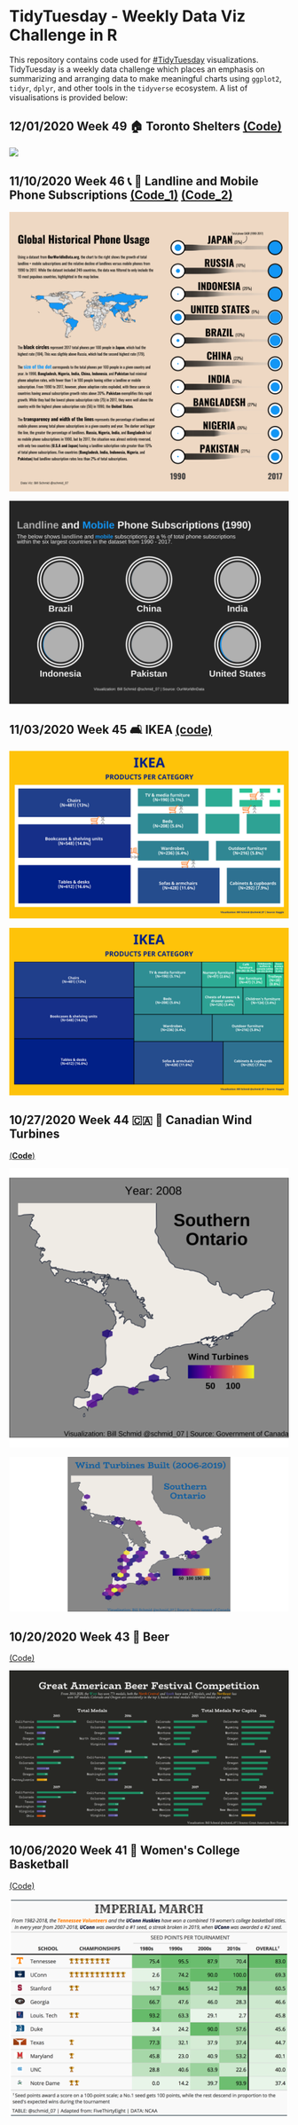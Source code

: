 

# TidyTuesday - Weekly Data Viz Challenge in R
This repository contains code used for [#TidyTuesday](https://github.com/rfordatascience/tidytuesday) visualizations.  TidyTuesday is a weekly data challenge which places an emphasis on summarizing and arranging data to make meaningful charts using `ggplot2`, `tidyr`, `dplyr`, and other tools in the `tidyverse` ecosystem. A list of visualisations is provided below:

## 12/01/2020 Week 49 🏠 Toronto Shelters [(Code)](https://github.com/schmid07/TidyTuesday/blob/main/Code/2020_49_tor_shelters.Rmd)

![](plots/2020_49.gif)

## 11/10/2020 Week 46 📞 📱 Landline and Mobile Phone Subscriptions [(Code_1)](https://github.com/schmid07/TidyTuesday/blob/main/Code/2020_46_static_phones.Rmd) [(Code_2)](https://github.com/schmid07/TidyTuesday/blob/main/Code/2020_46_phones.Rmd) 

![](plots/2020_46.png)

![](plots/2020_46.gif)

## 11/03/2020 Week 45 🛋️ IKEA [(code)](https://github.com/schmid07/TidyTuesday/blob/main/Code/ikea1.r)

![](plots/2020_45_with_images.png)

![](plots/2020_45.png)

## 10/27/2020 Week 44 🇨🇦 💨 Canadian Wind Turbines
[(**Code**)](https://github.com/schmid07/TidyTuesday/blob/main/Code/2020_44_wind_turbines.Rmd)

<p align = "center">
<img src = "plots/2020_44.gif" width = "900">
</p>

<p align = "center">
<img src = "plots/2020_44.png" width = "900">
</p>

## 10/20/2020 Week 43 🍻 Beer
[(Code)](https://github.com/schmid07/TidyTuesday/blob/main/Code/beer.r)

![](plots/2020_43.png)

## 10/06/2020 Week 41 🏀 Women's College Basketball 
[(Code)](https://github.com/schmid07/TidyTuesday/blob/main/Code/2020_41_bball.R)

<p align = "center">
<img src = "plots/2020_41.png" width = "900">
</p>


